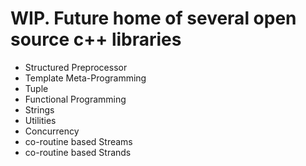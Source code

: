 
# WIP. Future home of several open source c++ libraries

- Structured Preprocessor
- Template Meta-Programming
- Tuple
- Functional Programming
- Strings
- Utilities
- Concurrency
- co-routine based Streams
- co-routine based Strands

